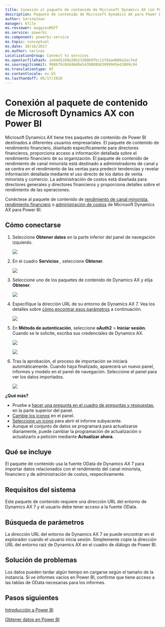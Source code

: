 ```yaml
---
title: Conexión al paquete de contenido de Microsoft Dynamics AX con Power BI
description: Paquete de contenido de Microsoft Dynamics AX para Power BI
author: SarinaJoan
manager: kfile
ms.reviewer: maggiesMSFT
ms.service: powerbi
ms.component: powerbi-service
ms.topic: conceptual
ms.date: 10/16/2017
ms.author: sarinas
LocalizationGroup: Connect to services
ms.openlocfilehash: 2e84d52d9e26b23380b9fbc12fdaa4086a2ec7ed
ms.sourcegitcommit: 998b79c0dd46d0e5439888b83999945ed1809c94
ms.translationtype: HT
ms.contentlocale: es-ES
ms.lasthandoff: 05/17/2018
---
```

# <a name="connect-to-microsoft-dynamics-ax-content-pack-with-power-bi"></a>Conexión al paquete de contenido de Microsoft Dynamics AX con Power BI
Microsoft Dynamics AX tiene tres paquetes de contenido de Power BI destinados a diferentes usuarios empresariales. El paquete de contenido de rendimiento financiero, diseñado específicamente para directores financieros, proporciona acceso a información detallada sobre el rendimiento financiero de su organización. El paquete de contenido de rendimiento de canal minorista está destinado a administradores de canal y se centra en el rendimiento de las ventas para predecir tendencias y revelar información detallada mediante el uso directo de los datos de venta minorista y comercio. La administración de costos está diseñada para directores generales y directores financieros y proporciona detalles sobre el rendimiento de las operaciones.

Conéctese al paquete de contenido de [rendimiento de canal minorista](https://app.powerbi.com/getdata/services/dynamics-ax-retail-channel-performance), [rendimiento financiero](https://app.powerbi.com/getdata/services/dynamics-ax-financial-performance) o [administración de costos](https://app.powerbi.com/getdata/services/dynamics-ax-cost-management) de Microsoft Dynamics AX para Power BI.

## <a name="how-to-connect"></a>Cómo conectarse
1. Seleccione **Obtener datos** en la parte inferior del panel de navegación izquierdo.
   
   ![](media/service-connect-to-microsoft-dynamics-ax/getdata.png)
2. En el cuadro **Servicios** , seleccione **Obtener**.
   
   ![](media/service-connect-to-microsoft-dynamics-ax/services.png)
3. Seleccione uno de los paquetes de contenido de Dynamics AX y elija **Obtener**.
   
   ![](media/service-connect-to-microsoft-dynamics-ax/mdax.png)
4. Especifique la dirección URL de su entorno de Dynamics AX 7. Vea los detalles sobre [cómo encontrar esos parámetros](#FindingParams) a continuación.
   
   ![](media/service-connect-to-microsoft-dynamics-ax/params.png)
5. En **Método de autenticación**, seleccione **oAuth2** \> **Iniciar sesión**. Cuando se le solicite, escriba sus credenciales de Dynamics AX.
   
    ![](media/service-connect-to-microsoft-dynamics-ax/creds.png)
   
    ![](media/service-connect-to-microsoft-dynamics-ax/creds2.png)
6. Tras la aprobación, el proceso de importación se iniciará automáticamente. Cuando haya finalizado, aparecerá un nuevo panel, informes y modelo en el panel de navegación. Seleccione el panel para ver los datos importados.
   
     ![](media/service-connect-to-microsoft-dynamics-ax/dashboard.png)

**¿Qué más?**

* Pruebe a [hacer una pregunta en el cuadro de preguntas y respuestas](power-bi-q-and-a.md), en la parte superior del panel.
* [Cambie los iconos](service-dashboard-edit-tile.md) en el panel.
* [Seleccione un icono](service-dashboard-tiles.md) para abrir el informe subyacente.
* Aunque el conjunto de datos se programará para actualizarse diariamente, puede cambiar la programación de actualización o actualizarlo a petición mediante **Actualizar ahora**.

## <a name="whats-included"></a>Qué se incluye
El paquete de contenido usa la fuente OData de Dynamics AX 7 para importar datos relacionados con el rendimiento del canal minorista, financiero y de administración de costos, respectivamente.

## <a name="system-requirements"></a>Requisitos del sistema
Este paquete de contenido requiere una dirección URL del entorno de Dynamics AX 7 y el usuario debe tener acceso a la fuente OData.

## <a name="finding-parameters"></a>Búsqueda de parámetros
<a name="FindingParams"></a>

La dirección URL del entorno de Dynamics AX 7 se puede encontrar en el explorador cuando el usuario inicia sesión. Simplemente copie la dirección URL del entorno raíz de Dynamics AX en el cuadro de diálogo de Power BI.

## <a name="troubleshooting"></a>Solución de problemas
Los datos pueden tardar algún tiempo en cargarse según el tamaño de la instancia. Si ve informes vacíos en Power BI, confirme que tiene acceso a las tablas de OData necesarias para los informes.

## <a name="next-steps"></a>Pasos siguientes
[Introducción a Power BI](service-get-started.md)

[Obtener datos en Power BI](service-get-data.md)

